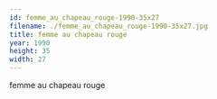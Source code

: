```yaml
---
id: femme_au_chapeau_rouge-1990-35x27
filename: ./femme_au_chapeau_rouge-1990-35x27.jpg
title: femme au chapeau rouge
year: 1990
height: 35
width: 27
---
```


femme au chapeau rouge
